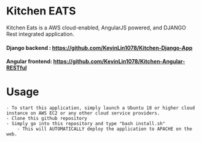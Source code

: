 # Kitchen EATS 
Kitchen Eats is a AWS cloud-enabled, AngularJS powered, and DJANGO Rest integrated application.
#### Django backend : https://github.com/KevinLin1078/Kitchen-Django-App
#### Angular frontend: https://github.com/KevinLin1078/Kitchen-Angular-RESTful



# Usage
    - To start this application, simply launch a Ubuntu 18 or higher cloud instance on AWS EC2 or any other cloud service providers.
    - Clone this github repository
    - Simply go into this repository and type "bash install.sh"
        - This will AUTOMATICALLY deploy the application to APACHE on the web.

